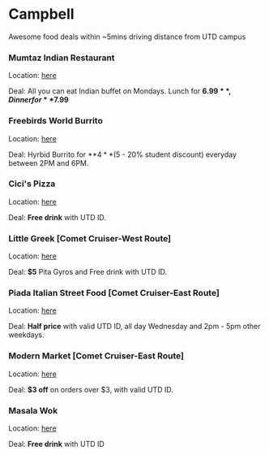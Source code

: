 # Campbell
Awesome food deals within ~5mins driving distance from UTD campus

### Mumtaz Indian Restaurant 

Location: [here](https://www.google.com/maps/place/Mumtaz+Indian+Restaurant/@32.9763776,-96.7226996,17z/data=!3m1!4b1!4m5!3m4!1s0x864c1f3a187e027d:0x2ceec7aa5aa7ff2e!8m2!3d32.9763776!4d-96.7205109)

Deal: All you can eat Indian buffet on Mondays. Lunch for **$6.99**, Dinner for **$7.99**

### Freebirds World Burrito

Location: [here](https://www.google.com/maps/place/Freebirds+World+Burrito/@32.9762101,-96.7960522,12.17z/data=!4m8!1m2!2m1!1sFreebirds!3m4!1s0x0:0x1763bc2feeb48516!8m2!3d32.9763221!4d-96.7213368)

Deal: Hyrbid Burrito for **$4** ($5 - 20% student discount) everyday between 2PM and 6PM.

### Cici's Pizza 

Location: [here](https://www.google.com/maps/place/Cicis/@32.977693,-96.743723,17z/data=!4m12!1m6!3m5!1s0x864c1f50625c11c9:0xe07e8b4776e75700!2sCicis!8m2!3d32.9776885!4d-96.7415343!3m4!1s0x864c1f50625c11c9:0xe07e8b4776e75700!8m2!3d32.9776885!4d-96.7415343)

Deal: **Free drink** with UTD ID. 

### Little Greek  [Comet Cruiser-West Route]

Location: [here](https://www.google.com/maps/place/Little+Greek+Fresh+Grill/@32.9518234,-96.8771019,12z/data=!4m8!1m2!2m1!1sLittle+Greek!3m4!1s0x864c21f2f7d396df:0x562267b599825f5a!8m2!3d32.977276!4d-96.767493)

Deal: **$5** Pita Gyros and Free drink with UTD ID.

### Piada Italian Street Food [Comet Cruiser-East Route]

Location: [here](https://www.google.com/maps/dir/''/''/data=!4m5!4m4!1m0!1m2!1m1!1s0x864c1931b73ec933:0x3a1189768b888d9e?sa=X&ved=0ahUKEwj-wcCsh6_WAhUCz2MKHcJDDaYQ9RcICzAA)

Deal: **Half price** with valid UTD ID, all day Wednesday and 2pm - 5pm other weekdays.

### Modern Market [Comet Cruiser-East Route]

Location: [here](https://www.google.com/maps/dir/''/''/data=!4m5!4m4!1m0!1m2!1m1!1s0x864c192ef90324f5:0xc1ace310ed7c442b?sa=X&ved=0ahUKEwi0w4-KiK_WAhWqw1QKHRxlCCAQ9RcICzAA)

Deal: **$3 off** on orders over $3, with valid UTD ID.

### Masala Wok

Location: [here](https://www.google.com/maps/dir/''/''/data=!4m5!4m4!1m0!1m2!1m1!1s0x864c21f142288bbd:0x8e67da5c6736b77f?sa=X&ved=0ahUKEwj2z8PAiK_WAhWoxlQKHe9FAq8Q9RcICzAA)

Deal: **Free drink** with UTD ID
